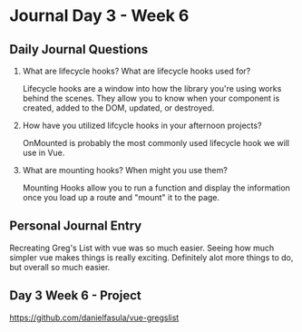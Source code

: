 # Journal Day 3 - Week 6

## Daily Journal Questions

1. What are lifecycle hooks? What are lifecycle hooks used for?

    Lifecycle hooks are a window into how the library you're using works behind the scenes. They allow you to know when your component is created, added to the DOM, updated, or destroyed.

2. How have you utilized lifcycle hooks in your afternoon projects?

    OnMounted is probably the most commonly used lifecycle hook we will use in Vue.

3. What are mounting hooks? When might you use them?

    Mounting Hooks allow you to run a function and display the information once you load up a route and "mount" it to the page.

## Personal Journal Entry

 Recreating Greg's List with vue was so much easier. Seeing how much simpler vue makes things is really exciting. Definitely alot more things to do, but overall so much easier.


## Day 3 Week 6 -  Project

https://github.com/danielfasula/vue-gregslist